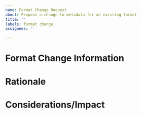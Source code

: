 ```yaml
---
name: Format Change Request
about: Propose a change to metadata for an existing format
title: ''
labels: format change
assignees: ''

---
```


# Format Change Information

# Rationale

# Considerations/Impact
